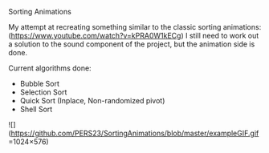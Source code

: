 Sorting Animations

My attempt at recreating something similar to the classic sorting animations: (https://www.youtube.com/watch?v=kPRA0W1kECg)
I still need to work out a solution to the sound component of the project, but the animation side is done.

Current algorithms done:
  - Bubble Sort
  - Selection Sort
  - Quick Sort (Inplace, Non-randomized pivot)
  - Shell Sort

![](https://github.com/PERS23/SortingAnimations/blob/master/exampleGIF.gif =1024×576)
